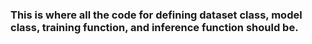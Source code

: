 ### This is where all the code for defining dataset class, model class, training function, and inference function should be.